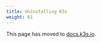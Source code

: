 ```yaml
---
title: Uninstalling K3s
weight: 61
---
```


This page has moved to [docs.k3s.io](https://docs.k3s.io/installation/uninstall).